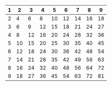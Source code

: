 | 1 | 2 | 3 | 4 | 5 | 6 | 7 | 8 | 9 |
| - | - | - | - | - | - | - | - | - |
| 2 | 4 | 6 | 8 | 10| 12| 14| 16| 18|
| 3 | 6 | 9 | 12| 15| 18| 21| 24| 27|
| 4 | 8 | 12| 16| 20| 24| 28| 32| 36|
| 5 | 10| 15| 20| 25| 30| 35| 40| 45|
| 6 | 12| 18| 24| 30| 36| 42| 48| 54|
| 7 | 14| 21| 28| 35| 42| 49| 56| 63|
| 8 | 16| 24| 32| 40| 48| 56| 64| 72|
| 9 | 18| 27| 36| 45| 54| 63| 72| 81|

